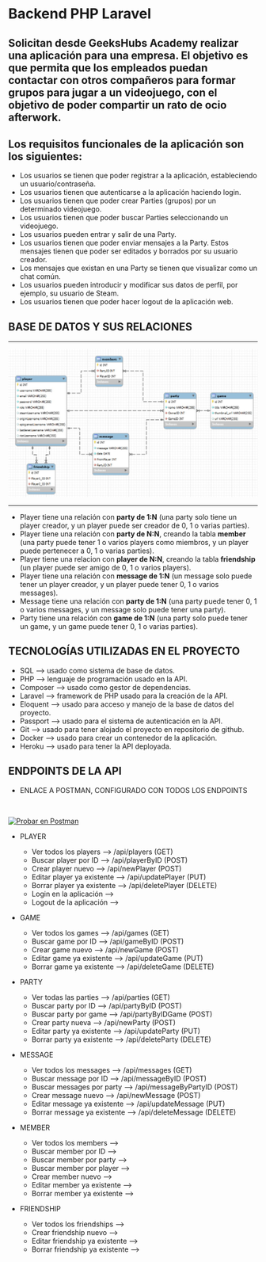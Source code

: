 # Backend PHP Laravel

## Solicitan desde GeeksHubs Academy realizar una aplicación para una empresa. El objetivo es que permita que los empleados puedan contactar con otros compañeros para formar grupos para jugar a un videojuego, con el objetivo de poder compartir un rato de ocio afterwork.

## Los requisitos funcionales de la aplicación son los siguientes:
* Los usuarios se tienen que poder registrar a la aplicación, estableciendo un usuario/contraseña.
* Los usuarios tienen que autenticarse a la aplicación haciendo login.
* Los usuarios tienen que poder crear Parties (grupos) por un determinado videojuego.
* Los usuarios tienen que poder buscar Parties seleccionando un videojuego.
* Los usuarios pueden entrar y salir de una Party.
* Los usuarios tienen que poder enviar mensajes a la Party. Estos mensajes tienen que poder ser editados y borrados por su usuario creador.
* Los mensajes que existan en una Party se tienen que visualizar como un chat común.
* Los usuarios pueden introducir y modificar sus datos de perfil, por ejemplo, su usuario de Steam.
* Los usuarios tienen que poder hacer logout de la aplicación web.

## BASE DE DATOS Y SUS RELACIONES

***
![Base de datos y sus relaciones](./proyecto_backend/app/Images/screenshot1.jpg)
***

* Player tiene una relación con **party de 1:N** (una party solo tiene un player creador, y un player puede ser creador de 0, 1 o varias parties).
* Player tiene una relación con **party de N:N**, creando la tabla **member** (una party puede tener 1 o varios players como miembros, y un player puede pertenecer a 0, 1 o varias parties).
* Player tiene una relacion con **player de N:N**, creando la tabla **friendship** (un player puede ser amigo de 0, 1 o varios players).
* Player tiene una relación con **message de 1:N** (un message solo puede tener un player creador, y un player puede tener 0, 1 o varios messages).
* Message tiene una relación con **party de 1:N** (una party puede tener 0, 1 o varios messages, y un message solo puede tener una party).
* Party tiene una relación con **game de 1:N** (una party solo puede tener un game, y un game puede tener 0, 1 o varias parties).

## TECNOLOGÍAS UTILIZADAS EN EL PROYECTO
* SQL --> usado como sistema de base de datos.
* PHP --> lenguaje de programación usado en la API.
* Composer --> usado como gestor de dependencias.
* Laravel --> framework de PHP usado para la creación de la API.
* Eloquent --> usado para acceso y manejo de la base de datos del proyecto.
* Passport --> usado para el sistema de autenticación en la API.
* Git --> usado para tener alojado el proyecto en repositorio de github.
* Docker --> usado para crear un contenedor de la aplicación.
* Heroku --> usado para tener la API deployada.

## ENDPOINTS DE LA API

* ENLACE A POSTMAN, CONFIGURADO CON TODOS LOS ENDPOINTS

<br>

[![Probar en Postman](https://run.pstmn.io/button.svg)](https://app.getpostman.com/run-collection/11138723-7f30b435-092e-48c3-93d5-3d97447d1b8f?action=collection%2Ffork&collection-url=entityId%3D11138723-7f30b435-092e-48c3-93d5-3d97447d1b8f%26entityType%3Dcollection%26workspaceId%3D16ffb9c9-152b-4dd3-bcad-3519fd225e65)

* PLAYER
    * Ver todos los players --> /api/players (GET)
    * Buscar player por ID --> /api/playerByID (POST)
    * Crear player nuevo --> /api/newPlayer (POST)
    * Editar player ya existente --> /api/updatePlayer (PUT)
    * Borrar player ya existente --> /api/deletePlayer (DELETE)
    * Login en la aplicación --> 
    * Logout de la aplicación --> 

* GAME
    * Ver todos los games --> /api/games (GET)
    * Buscar game por ID --> /api/gameByID (POST)
    * Crear game nuevo --> /api/newGame (POST)
    * Editar game ya existente --> /api/updateGame (PUT)
    * Borrar game ya existente --> /api/deleteGame (DELETE)

* PARTY
    * Ver todas las parties --> /api/parties (GET)
    * Buscar party por ID --> /api/partyByID (POST)
    * Buscar party por game --> /api/partyByIDGame (POST)
    * Crear party nueva --> /api/newParty (POST)
    * Editar party ya existente --> /api/updateParty (PUT)
    * Borrar party ya existente --> /api/deleteParty (DELETE)

* MESSAGE
    * Ver todos los messages --> /api/messages (GET)
    * Buscar message por ID --> /api/messageByID (POST)
    * Buscar messages por party --> /api/messageByPartyID (POST)
    * Crear message nuevo --> /api/newMessage (POST)
    * Editar message ya existente --> /api/updateMessage (PUT)
    * Borrar message ya existente --> /api/deleteMessage (DELETE)

* MEMBER
    * Ver todos los members --> 
    * Buscar member por ID --> 
    * Buscar member por party --> 
    * Buscar member por player --> 
    * Crear member nuevo --> 
    * Editar member ya existente --> 
    * Borrar member ya existente --> 

* FRIENDSHIP
    * Ver todos los friendships --> 
    * Crear friendship nuevo --> 
    * Editar friendship ya existente --> 
    * Borrar friendship ya existente --> 